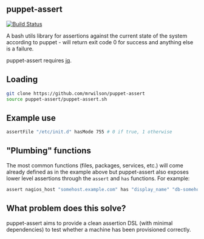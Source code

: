 ## puppet-assert

 [![Build Status](https://travis-ci.org/mrwilson/puppet-assert.png?branch=master)](https://travis-ci.org/mrwilson/puppet-assert)

A bash utils library for assertions against the current state of the system according to puppet - will return exit code 0 for success and anything else is a failure.

puppet-assert requires [jq](https://stedolan.github.io/jq/).

## Loading
```bash
git clone https://github.com/mrwilson/puppet-assert
source puppet-assert/puppet-assert.sh
```

## Example use
```bash
assertFile "/etc/init.d" hasMode 755 # 0 if true, 1 otherwise
```

## "Plumbing" functions

The most common functions (files, packages, services, etc.) will come already defined as in the example above but puppet-assert also exposes lower level assertions through the `assert` and `has` functions. For example:
```bash
assert nagios_host "somehost.example.com" has "display_name" "db-somehost"
```

## What problem does this solve?

puppet-assert aims to provide a clean assertion DSL (with minimal dependencies) to test whether a machine has been provisioned correctly.
